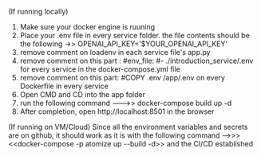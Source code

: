 (If running locally)
1. Make sure your docker engine is ruuning
2. Place your .env file in every service folder. the file contents should be the following ->> OPENAI_API_KEY='$YOUR_OPENAI_API_KEY'
3. remove comment on loadenv in each service file's app.py
4. remove comment on this part :
    #env_file:
    #- ./introduction_service/.env
   for every service in the docker-compose.yml file
6. remove comment on this part:
    #COPY .env /app/.env
    on every Dockerfile in every service
7. Open CMD and CD into the app folder
8. run the following command --->> docker-compose build up -d
9. After completion, open http://localhost:8501 in the browser

(If running on VM/Cloud)
Since all the environment variables and secrets are on github, it should work as it is with the following command -->>> <<docker-compose -p atomize up --build -d>>
and the CI/CD established
